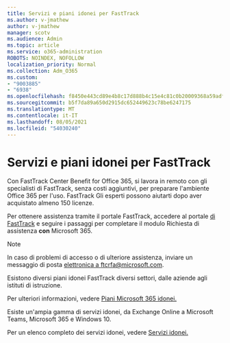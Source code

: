 ```yaml
---
title: Servizi e piani idonei per FastTrack
ms.author: v-jmathew
author: v-jmathew
manager: scotv
ms.audience: Admin
ms.topic: article
ms.service: o365-administration
ROBOTS: NOINDEX, NOFOLLOW
localization_priority: Normal
ms.collection: Adm_O365
ms.custom:
- "9003885"
- "6938"
ms.openlocfilehash: f8450e443cd89e4b8c17d888b4c15e4c81c0b20009368a59adf0cd38f110c1f3
ms.sourcegitcommit: b5f7da89a650d2915dc652449623c78be6247175
ms.translationtype: MT
ms.contentlocale: it-IT
ms.lasthandoff: 08/05/2021
ms.locfileid: "54030240"
---
```

# <a name="eligible-services-and-plans-for-fasttrack"></a>Servizi e piani idonei per FastTrack

Con FastTrack Center Benefit for Office 365, si lavora in remoto con gli specialisti di FastTrack, senza costi aggiuntivi, per preparare l'ambiente Office 365 per l'uso. FastTrack Gli esperti possono aiutarti dopo aver acquistato almeno 150 licenze.

Per ottenere assistenza tramite il portale FastTrack, accedere al portale [di FastTrack](https://go.microsoft.com/fwlink/?linkid=2125443) e seguire i passaggi per completare il modulo Richiesta di assistenza **con** Microsoft 365.

> [!NOTE]
> In caso di problemi di accesso o di ulteriore assistenza, inviare un messaggio di posta [elettronica a ftcrfa@microsoft.com](mailto:ftcrfa@microsoft.com).

Esistono diversi piani idonei FastTrack diversi settori, dalle aziende agli istituti di istruzione.

Per ulteriori informazioni, vedere [Piani Microsoft 365 idonei.](https://go.microsoft.com/fwlink/?linkid=2125459)

Esiste un'ampia gamma di servizi idonei, da Exchange Online a Microsoft Teams, Microsoft 365 e Windows 10.

Per un elenco completo dei servizi idonei, vedere [Servizi idonei.](https://go.microsoft.com/fwlink/?linkid=2125636)
